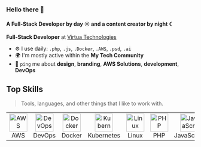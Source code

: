 ### Hello there 👋

#### A Full-Stack Developer by day ☼ and a content creator by night ☾

**Full-Stack Developer** at [Virtua Technologies](https://virtuatechnologies.com.au/)<br>

- ⚙️ I use daily: `.php`, `.js`, `.Docker`, `.AWS`, `.psd`, `.ai`
- 🌍 I'm mostly active within the **My Tech Community**
- 💬 `ping` me about **design**, **branding**, **AWS Solutions**, **development**, **DevOps**

<h2 align="left" id="top-skills">Top Skills</h2>

> Tools, languages, and other things that I like to work with.

<table>
  <tr>
    <td align="center" width="96">
      <a href="#top-skills">
        <img src="https://raw.githubusercontent.com/andreasbm/readme/master/assets/skills/aws.svg" width="48" height="48" alt="AWS" />
      </a>
      <br>AWS
    </td>
    <td align="center" width="96">
      <a href="#top-skills">
        <img src="https://raw.githubusercontent.com/andreasbm/readme/master/assets/skills/devops.svg" width="48" height="48" alt="DevOps" />
      </a>
      <br>DevOps
    </td>
    <td align="center" width="96">
      <a href="#top-skills">
        <img src="https://raw.githubusercontent.com/andreasbm/readme/master/assets/skills/docker.svg" width="48" height="48" alt="Docker" />
      </a>
      <br>Docker
    </td>
    <td align="center" width="96">
      <a href="#top-skills">
        <img src="https://raw.githubusercontent.com/andreasbm/readme/master/assets/skills/kubernetes.svg" width="48" height="48" alt="Kubernetes" />
      </a>
      <br>Kubernetes
    </td>
    <td align="center" width="96">
      <a href="#top-skills">
        <img src="https://raw.githubusercontent.com/andreasbm/readme/master/assets/skills/linux.svg" width="48" height="48" alt="Linux" />
      </a>
      <br>Linux
    </td>
    <td align="center" width="96">
      <a href="#top-skills">
        <img src="https://raw.githubusercontent.com/andreasbm/readme/master/assets/skills/php.svg" width="48" height="48" alt="PHP" />
      </a>
      <br>PHP
    </td>
    <td align="center" width="96">
      <a href="#top-skills">
        <img src="https://raw.githubusercontent.com/andreasbm/readme/master/assets/skills/javascript.svg" width="48" height="48" alt="JavaScript" />
      </a>
      <br>JavaScript
    </td>
    <td align="center" width="96">
      <a href="#top-skills">
        <img src="https://raw.githubusercontent.com/andreasbm/readme/master/assets/skills/react.svg" width="48" height="48" alt="React" />
      </a>
      <br>React
    </td>
  </tr>
</table>
